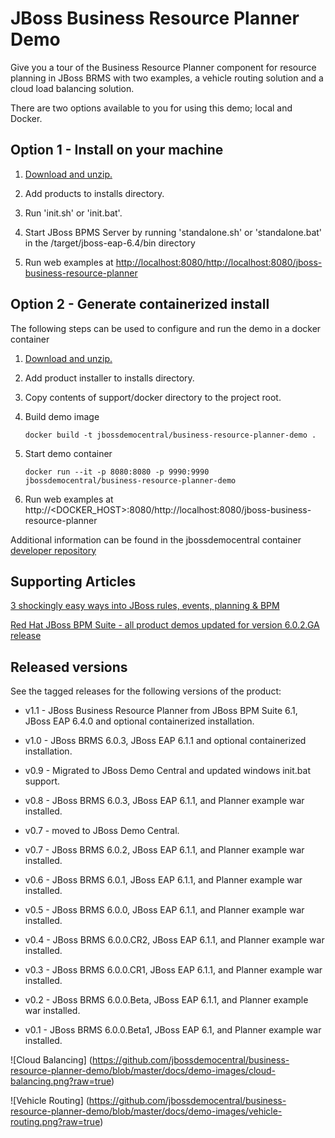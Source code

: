 JBoss Business Resource Planner Demo 
====================================
Give you a tour of the Business Resource Planner component for resource planning in JBoss BRMS 
with two examples, a vehicle routing solution and a cloud load balancing solution.

There are two options available to you for using this demo; local and Docker.


Option 1 - Install on your machine
----------------------------------
1. [Download and unzip.](https://github.com/jbossdemocentral/business-resource-planner-demo/archive/master.zip)

2. Add products to installs directory.

3. Run 'init.sh' or 'init.bat'.

4. Start JBoss BPMS Server by running 'standalone.sh' or 'standalone.bat' in the <path-to-project>/target/jboss-eap-6.4/bin directory

5. Run web examples at [http://localhost:8080/http://localhost:8080/jboss-business-resource-planner](http://localhost:8080/http://localhost:8080/jboss-business-resource-planner)


Option 2 - Generate containerized install
----------------------------------
The following steps can be used to configure and run the demo in a docker container

1. [Download and unzip.](https://github.com/jbossdemocentral/business-resource-planner-demo/archive/master.zip)

2. Add product installer to installs directory.

3. Copy contents of support/docker directory to the project root.

4. Build demo image

	```
	docker build -t jbossdemocentral/business-resource-planner-demo .
	```
5. Start demo container

	```
	docker run --it -p 8080:8080 -p 9990:9990 jbossdemocentral/business-resource-planner-demo
	```
6. Run web examples at http://<DOCKER_HOST>:8080/http://localhost:8080/jboss-business-resource-planner

Additional information can be found in the jbossdemocentral container [developer repository](https://github.com/jbossdemocentral/docker-developer)


Supporting Articles
-------------------
[3 shockingly easy ways into JBoss rules, events, planning & BPM](http://www.schabell.org/2015/01/3-shockingly-easy-ways-into-jboss-brms-bpmsuite.html)

[Red Hat JBoss BPM Suite - all product demos updated for version 6.0.2.GA release](http://www.schabell.org/2014/07/redhat-jboss-bpmsuite-product-demos-6.0.2-updated.html)


Released versions
-----------------
See the tagged releases for the following versions of the product:

- v1.1 - JBoss Business Resource Planner from JBoss BPM Suite 6.1, JBoss EAP 6.4.0 and optional containerized installation.

- v1.0 - JBoss BRMS 6.0.3, JBoss EAP 6.1.1 and optional containerized installation.

- v0.9 - Migrated to JBoss Demo Central and updated windows init.bat support.

- v0.8 - JBoss BRMS 6.0.3, JBoss EAP 6.1.1, and Planner example war installed.

- v0.7 - moved to JBoss Demo Central.

- v0.7 - JBoss BRMS 6.0.2, JBoss EAP 6.1.1, and Planner example war installed.

- v0.6 - JBoss BRMS 6.0.1, JBoss EAP 6.1.1, and Planner example war installed.

- v0.5 - JBoss BRMS 6.0.0, JBoss EAP 6.1.1, and Planner example war installed.

- v0.4 - JBoss BRMS 6.0.0.CR2, JBoss EAP 6.1.1, and Planner example war installed.

- v0.3 - JBoss BRMS 6.0.0.CR1, JBoss EAP 6.1.1, and Planner example war installed.

- v0.2 - JBoss BRMS 6.0.0.Beta, JBoss EAP 6.1.1, and Planner example war installed.

- v0.1 - JBoss BRMS 6.0.0.Beta1, JBoss EAP 6.1, and Planner example war installed.


![Cloud Balancing] (https://github.com/jbossdemocentral/business-resource-planner-demo/blob/master/docs/demo-images/cloud-balancing.png?raw=true)

![Vehicle Routing] (https://github.com/jbossdemocentral/business-resource-planner-demo/blob/master/docs/demo-images/vehicle-routing.png?raw=true)
